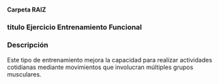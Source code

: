 #### Carpeta RAIZ 

### titulo Ejercicio Entrenamiento Funcional


### Descripción

Este tipo de entrenamiento mejora la capacidad para realizar actividades cotidianas mediante movimientos que involucran múltiples grupos musculares.



